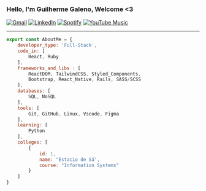 ###  Hello, I'm Guilherme Galeno, Welcome <3

  
[![Gmail](https://img.shields.io/badge/Gmail-D14836?style=for-the-badge&logo=gmail&logoColor=white)](mailto:guilherme.galeno.clear@gmail.com)
[![LinkedIn](https://img.shields.io/badge/LinkedIn-0077B5?style=for-the-badge&logo=linkedin&logoColor=white)](http://linkedin.com/in/guilherme-galeno-sena)
[![Spotify](https://img.shields.io/badge/Spotify-1ED760?style=for-the-badge&logo=spotify&logoColor=white)](https://open.spotify.com/artist/31aLhhJNZBcilYlPCXxdGv?si=8e736dcb87e6407e)
[![YouTube Music](https://img.shields.io/badge/YouTube_Music-FF0000?style=for-the-badge&logo=youtube-music&logoColor=white)](https://music.youtube.com/channel/UClAUuWpWgpos4MHuvO6WycQ?feature=share)
<hr/>

```javascript
export const AboutMe = {
    developer_type: 'Full-Stack',
    code_in: [
        React, Ruby
    ],
    frameworks_and_libs : [
        ReactDOM, TailwindCSS, Styled_Components, 
        Bootstrap, React_Native, Rails, SASS/SCSS
    ],
    databases: [
        SQL, NoSQL  
    ],
    tools: [
        Git, GitHub, Linux, Vscode, Figma
    ],
    learning: [
        Python
    ],
    colleges: [
        {
            id: 1,
            name: "Estacio de Sá',
            course: "Information Systems"
        }
    ]
}
```
